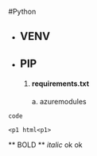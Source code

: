 #Python
- ## VENV
- ## PIP
    1. #### requirements.txt
        a. azuremodules
        
        
        
 `code`
 
``` <p1 html<p1> ```

** BOLD ** *italic* ok ok
